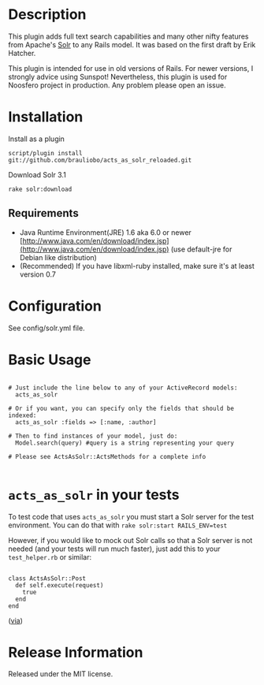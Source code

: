 Description
======
This plugin adds full text search capabilities and many other nifty features from Apache's [Solr](http://lucene.apache.org/solr/) to any Rails model.
It was based on the first draft by Erik Hatcher.

This plugin is intended for use in old versions of Rails. For newer versions, I strongly advice using Sunspot!
Nevertheless, this plugin is used for Noosfero project in production. Any problem please open an issue.

Installation
======

Install as a plugin

    script/plugin install git://github.com/brauliobo/acts_as_solr_reloaded.git

Download Solr 3.1

    rake solr:download

Requirements
------
* Java Runtime Environment(JRE) 1.6 aka 6.0 or newer [http://www.java.com/en/download/index.jsp](http://www.java.com/en/download/index.jsp) (use default-jre for Debian like distribution)
* (Recommended) If you have libxml-ruby installed, make sure it's at least version 0.7

Configuration
======
See config/solr.yml file.

Basic Usage
======
<pre><code>
# Just include the line below to any of your ActiveRecord models:
  acts_as_solr

# Or if you want, you can specify only the fields that should be indexed:
  acts_as_solr :fields => [:name, :author]

# Then to find instances of your model, just do:
  Model.search(query) #query is a string representing your query

# Please see ActsAsSolr::ActsMethods for a complete info

</code></pre>


`acts_as_solr` in your tests
======
To test code that uses `acts_as_solr` you must start a Solr server for the test environment. You can do that with `rake solr:start RAILS_ENV=test`

However, if you would like to mock out Solr calls so that a Solr server is not needed (and your tests will run much faster), just add this to your `test_helper.rb` or similar:

<pre><code>
class ActsAsSolr::Post
  def self.execute(request)
    true
  end
end
</pre></code>

([via](http://www.subelsky.com/2007/10/actsassolr-capistranhttpwwwbloggercomim.html#c1646308013209805416))

Release Information
======
Released under the MIT license.
